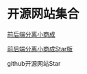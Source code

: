 # 开源网站集合


[前后端分离小商成](https://github.com/linlinjava/litemall)


[前后端分离小商成Star版](https://github.com/tang8407tian/litemall)




github开源网站Star
